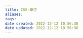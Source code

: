 ```yaml
---
title: CSS-单位
aliases:
tags:
date created: 2022-12-12 10:56:38
date updated: 2022-12-12 10:56:38
---
```

